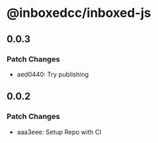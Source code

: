 # @inboxedcc/inboxed-js

## 0.0.3

### Patch Changes

- aed0440: Try publishing

## 0.0.2

### Patch Changes

- aaa3eee: Setup Repo with CI
